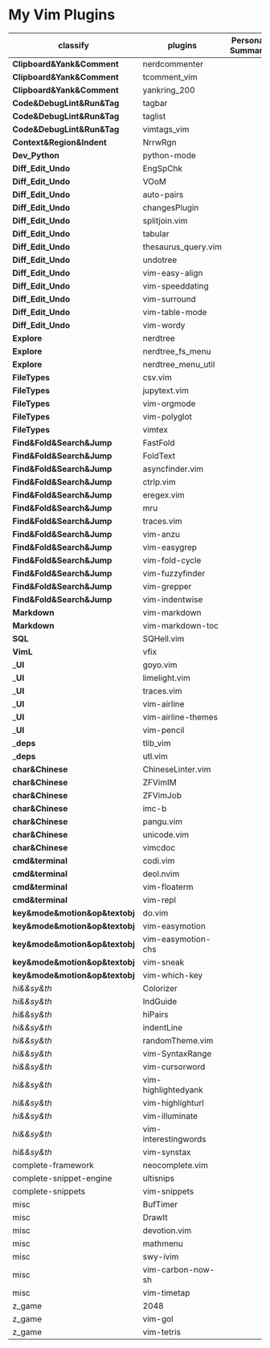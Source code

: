 # My Vim Plugins

| classify                       | plugins              | Personal Summary | Vim-ver |
|--------------------------------|----------------------|------------------|---------|
| __Clipboard&Yank&Comment__     | nerdcommenter        |                  |         |
| __Clipboard&Yank&Comment__     | tcomment_vim         |                  |         |
| __Clipboard&Yank&Comment__     | yankring_200         |                  |         |
| __Code&DebugLint&Run&Tag__     | tagbar               |                  |         |
| __Code&DebugLint&Run&Tag__     | taglist              |                  |         |
| __Code&DebugLint&Run&Tag__     | vimtags_vim          |                  |         |
| __Context&Region&Indent__      | NrrwRgn              |                  |         |
| __Dev_Python__                 | python-mode          |                  |         |
| __Diff_Edit_Undo__             | EngSpChk             |                  |         |
| __Diff_Edit_Undo__             | VOoM                 |                  |         |
| __Diff_Edit_Undo__             | auto-pairs           |                  |         |
| __Diff_Edit_Undo__             | changesPlugin        |                  |         |
| __Diff_Edit_Undo__             | splitjoin.vim        |                  |         |
| __Diff_Edit_Undo__             | tabular              |                  |         |
| __Diff_Edit_Undo__             | thesaurus_query.vim  |                  |         |
| __Diff_Edit_Undo__             | undotree             |                  |         |
| __Diff_Edit_Undo__             | vim-easy-align       |                  |         |
| __Diff_Edit_Undo__             | vim-speeddating      |                  |         |
| __Diff_Edit_Undo__             | vim-surround         |                  |         |
| __Diff_Edit_Undo__             | vim-table-mode       |                  |         |
| __Diff_Edit_Undo__             | vim-wordy            |                  |         |
| __Explore__                    | nerdtree             |                  |         |
| __Explore__                    | nerdtree_fs_menu     |                  |         |
| __Explore__                    | nerdtree_menu_util   |                  |         |
| __FileTypes__                  | csv.vim              |                  |         |
| __FileTypes__                  | jupytext.vim         |                  |         |
| __FileTypes__                  | vim-orgmode          |                  |         |
| __FileTypes__                  | vim-polyglot         |                  |         |
| __FileTypes__                  | vimtex               |                  |         |
| __Find&Fold&Search&Jump__      | FastFold             |                  |         |
| __Find&Fold&Search&Jump__      | FoldText             |                  |         |
| __Find&Fold&Search&Jump__      | asyncfinder.vim      |                  |         |
| __Find&Fold&Search&Jump__      | ctrlp.vim            |                  |         |
| __Find&Fold&Search&Jump__      | eregex.vim           |                  |         |
| __Find&Fold&Search&Jump__      | mru                  |                  |         |
| __Find&Fold&Search&Jump__      | traces.vim           |                  |         |
| __Find&Fold&Search&Jump__      | vim-anzu             |                  |         |
| __Find&Fold&Search&Jump__      | vim-easygrep         |                  |         |
| __Find&Fold&Search&Jump__      | vim-fold-cycle       |                  |         |
| __Find&Fold&Search&Jump__      | vim-fuzzyfinder      |                  |         |
| __Find&Fold&Search&Jump__      | vim-grepper          |                  |         |
| __Find&Fold&Search&Jump__      | vim-indentwise       |                  |         |
| __Markdown__                   | vim-markdown         |                  |         |
| __Markdown__                   | vim-markdown-toc     |                  |         |
| __SQL__                        | SQHell.vim           |                  |         |
| __VimL__                       | vfix                 |                  |         |
| ___UI__                        | goyo.vim             |                  |         |
| ___UI__                        | limelight.vim        |                  |         |
| ___UI__                        | traces.vim           |                  |         |
| ___UI__                        | vim-airline          |                  |         |
| ___UI__                        | vim-airline-themes   |                  |         |
| ___UI__                        | vim-pencil           |                  |         |
| ___deps__                      | tlib_vim             |                  |         |
| ___deps__                      | utl.vim              |                  |         |
| __char&Chinese__               | ChineseLinter.vim    |                  |         |
| __char&Chinese__               | ZFVimIM              |                  |         |
| __char&Chinese__               | ZFVimJob             |                  |         |
| __char&Chinese__               | imc-b                |                  |         |
| __char&Chinese__               | pangu.vim            |                  |         |
| __char&Chinese__               | unicode.vim          |                  |         |
| __char&Chinese__               | vimcdoc              |                  |         |
| __cmd&terminal__               | codi.vim             |                  |         |
| __cmd&terminal__               | deol.nvim            |                  |         |
| __cmd&terminal__               | vim-floaterm         |                  |         |
| __cmd&terminal__               | vim-repl             |                  |         |
| __key&mode&motion&op&textobj__ | do.vim               |                  |         |
| __key&mode&motion&op&textobj__ | vim-easymotion       |                  |         |
| __key&mode&motion&op&textobj__ | vim-easymotion-chs   |                  |         |
| __key&mode&motion&op&textobj__ | vim-sneak            |                  |         |
| __key&mode&motion&op&textobj__ | vim-which-key        |                  |         |
| _hi&&sy&th_                    | Colorizer            |                  |         |
| _hi&&sy&th_                    | IndGuide             |                  |         |
| _hi&&sy&th_                    | hiPairs              |                  |         |
| _hi&&sy&th_                    | indentLine           |                  |         |
| _hi&&sy&th_                    | randomTheme.vim      |                  |         |
| _hi&&sy&th_                    | vim-SyntaxRange      |                  |         |
| _hi&&sy&th_                    | vim-cursorword       |                  |         |
| _hi&&sy&th_                    | vim-highlightedyank  |                  |         |
| _hi&&sy&th_                    | vim-highlighturl     |                  |         |
| _hi&&sy&th_                    | vim-illuminate       |                  |         |
| _hi&&sy&th_                    | vim-interestingwords |                  |         |
| _hi&&sy&th_                    | vim-synstax          |                  |         |
| complete-framework             | neocomplete.vim      |                  |         |
| complete-snippet-engine        | ultisnips            |                  |         |
| complete-snippets              | vim-snippets         |                  |         |
| misc                           | BufTimer             |                  |         |
| misc                           | DrawIt               |                  |         |
| misc                           | devotion.vim         |                  |         |
| misc                           | mathmenu             |                  |         |
| misc                           | swy-ivim             |                  |         |
| misc                           | vim-carbon-now-sh    |                  |         |
| misc                           | vim-timetap          |                  |         |
| z_game                         | 2048                 |                  |         |
| z_game                         | vim-gol              |                  |         |
| z_game                         | vim-tetris           |                  |         |

